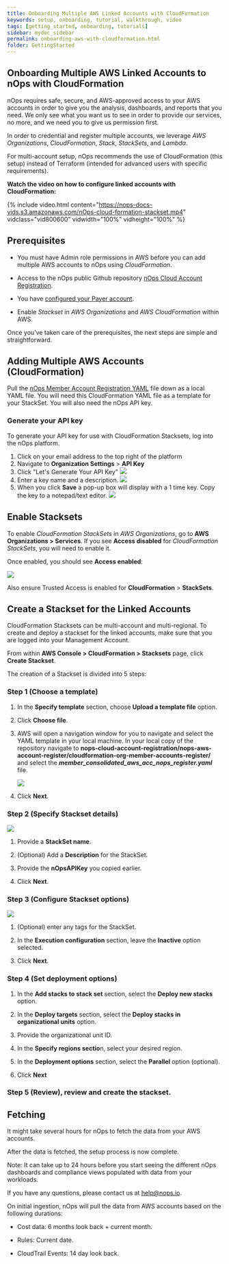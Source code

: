 ```yaml
---
title: Onboarding Multiple AWS Linked Accounts with CloudFormation
keywords: setup, onboarding, tutorial, walkthrough, video
tags: [getting_started, onboarding, tutorials]
sidebar: mydoc_sidebar
permalink: onboarding-aws-with-cloudformation.html
folder: GettingStarted
---
```


## Onboarding Multiple AWS Linked Accounts to nOps with CloudFormation ##

nOps requires safe, secure, and AWS-approved access to your AWS accounts in order to give you the analysis, dashboards, and reports that you need. We only see what you want us to see in order to provide our services, no more, and we need you to give us permission first.

In order to credential and register multiple accounts, we leverage _AWS Organizations_, _CloudFormation_, _Stack_, _StackSets_, and _Lambda_.

For multi-account setup, nOps recommends the use of CloudFormation (this setup) instead of Terraform (intended for advanced users with specific requirements).

**Watch the video on how to configure linked accounts with CloudFormation:** 

{% include video.html content="https://nops-docs-vids.s3.amazonaws.com/nOps-cloud-formation-stackset.mp4" vidclass="vid800600" vidwidth="100%" vidheight="100%" %}




## Prerequisites ##

*   You must have Admin role permissions in AWS before you can add multiple AWS accounts to nOps using _CloudFormation_.
    
*   Access to the nOps public Github repository [nOps Cloud Account Registration](https://github.com/nops-io/nops-cloud-account-registration).

*   You have [configured your Payer account](onboarding-aws-with-automatic-setup).

*   Enable _Stackset_ in _AWS Organizations_ and _AWS CloudFormation_ within AWS.
    

Once you’ve taken care of the prerequisites, the next steps are simple and straightforward.

## Adding Multiple AWS Accounts (CloudFormation) ##

Pull the [nOps Member Account Registration YAML](https://github.com/nops-io/nops-cloud-account-registration/blob/main/nops-aws-account-register/cloudformation-org-member-accounts-register/member_consolidated_aws_acc_nops_register.yaml) file down as a local YAML file. You will need this CloudFormation YAML file as a template for your StackSet.  You will also need the nOps API key.

### Generate your API key ###

To generate your API key for use with CloudFormation Stacksets, log into the nOps platform.

1. Click on your email address to the top right of the platform
1. Navigate to **Organization Settings** > **API Key**
1. Click "Let's Generate Your API Key"
    ![](https://nops-docs-img.s3.amazonaws.com/gettingstarted/gs-org-api-key-menu.png)
1. Enter a key name and a description.
    ![](https://nops-docs-img.s3.amazonaws.com/gettingstarted/gs-org-api-key-name-description.png)
1. When you click **Save** a pop-up box will display with a 1 time key. Copy the key to a notepad/text editor.
    ![](https://nops-docs-img.s3.amazonaws.com/gettingstarted/gs-api-key-generated.png)

## Enable Stacksets ##

To enable _CloudFormation StackSets_ in _AWS Organizations_, go to **AWS Organizations > Services**. If you see **Access disabled** for _CloudFormation StackSets_, you will need to enable it.

Once enabled, you should see **Access enabled**:

![](https://nops-docs-img.s3.amazonaws.com/gettingstarted/gs-aws-cloudformation-enabled.png)

Also ensure Trusted Access is enabled for **CloudFormation** > **StackSets**.


## Create a Stackset for the Linked Accounts ##

CloudFormation Stacksets can be multi-account and multi-regional. To create and deploy a stackset for the linked accounts, make sure that you are logged into your Management Account.

From within **AWS Console > CloudFormation > Stacksets** page, click **Create Stackset**. 

The creation of a Stackset is divided into 5 steps:

### **Step 1 (Choose a template)** ###

1.  In the **Specify template** section, choose **Upload a template file** option.
    
2.  Click **Choose file**.
    
3.  AWS will open a navigation window for you to navigate and select the YAML template in your local machine. In your local copy of the repository navigate to **nops-cloud-account-registration/nops-aws-account-register/cloudformation-org-member-accounts-register/** and select the **_member\_consolidated\_aws\_acc\_nops\_register.yaml_** file.

    ![](https://nops-docs-img.s3.amazonaws.com/gettingstarted/gs-aws-stacksets-uploaded.png)
    
4.  Click **Next**.
    

### **Step 2 (Specify Stackset details)** ###

![](https://nops-docs-img.s3.amazonaws.com/gettingstarted/gs-aws-stackset-details.png)

1.  Provide a **StackSet name**.
    
2.  (Optional) Add a **Description** for the StackSet.
    
3.  Provide the **nOpsAPIKey** you copied earlier.
    
4.  Click **Next**.
    

### **Step 3 (Configure Stackset options)** ###

![](https://nops-docs-img.s3.amazonaws.com/gettingstarted/gs-aws-stacksets-execution-config.png)

1.  (Optional) enter any tags for the StackSet.

2.  In the **Execution configuration** section, leave the **Inactive** option selected.
    
3.  Click **Next**.
    

### **Step 4 (Set deployment options)** ###

1.  In the **Add stacks to stack set** section, select the **Deploy new stacks** option.
    
2.  In the **Deploy targets** section, select the **Deploy stacks in organizational units** option.
    
3.  Provide the organizational unit ID.
    
4.  In the **Specify regions sectio**n, select your desired region.
    
5.  In the **Deployment options** section, select the **Parallel** option (optional).
    
6.  Click **Next**
    

### **Step 5 (Review), review and create the stackset.** ###

## Fetching ##

It might take several hours for nOps to fetch the data from your AWS accounts.

After the data is fetched, the setup process is now complete.

Note: It can take up to 24 hours before you start seeing the different nOps dashboards and compliance views populated with data from your workloads.

If you have any questions, please contact us at [help@nops.io](mailto:help@nops.io).

On initial ingestion, nOps will pull the data from AWS accounts based on the following durations:

*   Cost data: 6 months look back + current month.
    
*   Rules: Current date.
    
*   CloudTrail Events: 14 day look back.